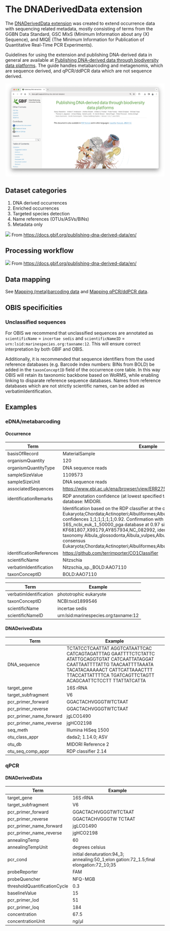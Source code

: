 # The DNADerivedData extension

The [DNADerivedData extension](https://rs.gbif.org/extension/gbif/1.0/dna_derived_data_2022-02-23.xml) was created to extend occurrence data with sequencing related metadata, mostly consisting of terms from the GGBN Data Standard, GSC MIxS (Minimum Information about any (X) Sequence), and MIQE (The Minimum Information for Publication of Quantitative Real-Time PCR Experiments).

Guidelines for using the extension and publishing DNA-derived data in general are available at [Publishing DNA-derived data through biodiversity data platforms](https://docs.gbif.org/publishing-dna-derived-data/en/). The guide handles metabarcoding and metagenomis, which are sequence derived, and qPCR/ddPCR data which are not sequence derived.

![dna guide](images/dna_guide.png)

## Dataset categories

1. DNA derived occurrences
2. Enriched occurrences
3. Targeted species detection
4. Name references (OTUs/ASVs/BINs)
5. Metadata only 

![](https://docs.gbif.org/publishing-dna-derived-data/img/web/ct/eDNA-categories.en.svg)
From https://docs.gbif.org/publishing-dna-derived-data/en/

## Processing workflow

![](https://docs.gbif.org/publishing-dna-derived-data/img/web/outline-of-bioinformatic-processing.en.svg)
From https://docs.gbif.org/publishing-dna-derived-data/en/

## Data mapping

See [Mapping (meta)barcoding data](https://docs.gbif.org/publishing-dna-derived-data/en/#mapping-metabarcoding-edna-and-barcoding-data) and [Mapping qPCR/ddPCR data](https://docs.gbif.org/publishing-dna-derived-data/en/#mapping-ddpcr-qpcr-data).

## OBIS specificities
### Unclassified sequences

For OBIS we recommend that unclassified sequences are annotated as `scientificName` = `incertae sedis` and `scientificNameID` = `urn:lsid:marinespecies.org:taxname:12`.  This will ensure correct interpretation by both GBIF and OBIS.

Additionally, it is recommended that sequence identifiers from the used reference databases (e.g. Barcode index numbers: BINs from BOLD) be added in the `taxonConceptID` field of the occurrence core table. In this way OBIS will retain its taxonomic backbone based on WoRMS, while enabling linking to disparate reference sequence databases. Names from reference databases which are not strictly scientific names, can be added as verbatimIdentification.

## Examples
### eDNA/metabarcoding
#### Occurrence

| Term | Example |
|---|---|
| basisOfRecord | MaterialSample |
| organismQuantity | 120 |
| organismQuantityType | DNA sequence reads |
| sampleSizeValue | 1109573 |
| sampleSizeUnit | DNA sequence reads |
| associatedSequences | https://www.ebi.ac.uk/ena/browser/view/ERR2752143 |
| identificationRemarks | RDP annotation confidence (at lowest specified taxon): 0.96, against reference database: MIDORI. |
| | Identification based on the RDP classifier at the confidence level 0.8: taxonomy Eukaryota;Chordata;Actinopteri;Albuliformes;Albulidae;Albula;Albula_glossodonta, confidences 1;1;1;1;1;1;0.92. Confirmation with VSEARCH against the 16S_ncbi_euk_1_50000_pga database at 0.97 similarity: hits KF681807,X99179,AY857934,NC_082992, identities 100,97.9,97.9,97.5, taxonomy Albula_glossodonta,Albula_vulpes,Albula_vulpes,Albula_vulpes, consensus Eukaryota;Chordata;Actinopteri;Albuliformes;Albulidae;Albula;Albula_vulpes. |
| identificationReferences | https://github.com/terrimporter/CO1Classifier |
| scientificName | Nitzschia |
| verbatimIdentification | Nitzschia_sp._BOLD:AAO7110 |
| taxonConceptID | BOLD:AAO7110 |

| Term | Example |
|---|---|
| verbatimIdentification | phototrophic eukaryote |
| taxonConceptID | NCBI:txid1899546 |
| scientificName | incertae sedis |
| scientificNameID | urn:lsid:marinespecies.org:taxname:12 |

#### DNADerivedData

| Term | Example |
|---|---|
| DNA_sequence | TCTATCCTCAATTAT AGGTCATAATTCAC CATCAGTAGATTTAG GAATTTTCTCTATTC ATATTGCAGGTGTAT CATCAATTATAGGAT CAATTAATTTTATTG TAACAATTTTAAATA TACATACAAAAACT CATTCATTAAACTTT TTACCATTATTTTCA TGATCAGTTCTAGTT ACAGCAATTCTCCTT TTATTATCATTA |
| target_gene | 16S rRNA |
| target_subfragment | V6 |
| pcr_primer_forward | GGACTACHVGGGTWTCTAAT |
| pcr_primer_reverse | GGACTACHVGGGTWTCTAAT |
| pcr_primer_name_forward | jgLCO1490 |
| pcr_primer_name_reverse | jgHCO2198 |
| seq_meth | Illumina HiSeq 1500 |
| otu_class_appr | dada2; 1.14.0; ASV |
| otu_db | MIDORI Reference 2 |
| otu_seq_comp_appr | RDP classifier 2.14 |

### qPCR

#### DNADerivedData

| Term | Example |
|---|---|
| target_gene | 16S rRNA |
| target_subfragment | V6 |
| pcr_primer_forward | GGACTACHVGGGTWTCTAAT |
| pcr_primer_reverse | GGACTACHVGGGTW TCTAAT |
| pcr_primer_name_forward | jgLCO1490 |
| pcr_primer_name_reverse | jgHCO2198 |
| annealingTemp | 60 |
| annealingTempUnit | degrees celsius |
| pcr_cond | initial denaturation:94_3; annealing:50_1;elon gation:72_1.5;final elongation:72_10;35 |
| probeReporter | FAM |
| probeQuencher | NFQ-MGB |
| thresholdQuantificationCycle | 0.3 |
| baselineValue | 15 |
| pcr_primer_lod | 51 |
| pcr_primer_loq | 184 |
| concentration | 67.5 |
| concentrationUnit | ng/μl |
